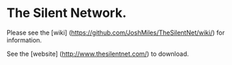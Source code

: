 # The Silent Network.

Please see the [wiki] (https://github.com/JoshMiles/TheSilentNet/wiki/) for information.

See the [website] (http://www.thesilentnet.com/) to download.
